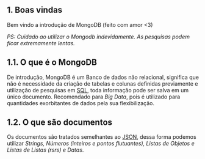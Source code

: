 ## 1. Boas vindas

Bem vindo a introdução de MongoDB (feito com amor <3)

_PS: Cuidado ao utilizar o Mongodb indevidamente. As pesquisas podem ficar extremamente lentas._

## 1.1. O que é o MongoDB

De introdução, MongoDB é um Banco de dados não relacional, significa que não é necessidade da criação de tabelas e colunas definidas previamente e utilização de pesquisas em [SQL](https://www.hostinger.com.br/tutoriais/o-que-e-query), toda informação pode ser salva em um único documento. Recomendado para _Big Data_, pois é utilizado para quantidades exorbitantes de dados pela sua flexibilização.

## 1.2. O que são documentos

Os documentos são tratados semelhantes ao [JSON](https://pt.stackoverflow.com/questions/4042/o-que-%c3%a9-json-para-que-serve-e-como-funciona), dessa forma podemos utilizar _Strings, Números (inteiros e pontos flutuantes), Listas de Objetos e Listas de Listas (rsrs) e Datas_.